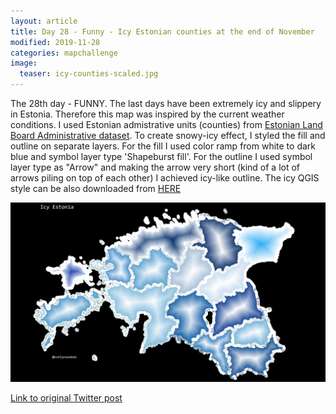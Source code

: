 ```yaml
---
layout: article
title: Day 28 - Funny - Icy Estonian counties at the end of November
modified: 2019-11-28
categories: mapchallenge
image:
  teaser: icy-counties-scaled.jpg
---
```


The 28th day - FUNNY. The last days have been extremely icy and slippery in Estonia. Therefore this map was inspired by the current weather conditions. I used Estonian admistrative units (counties) from [Estonian Land Board Administrative dataset](https://geoportaal.maaamet.ee/eng/Spatial-Data/Administrative-and-Settlement-Division-p312.html). To create snowy-icy effect, I styled the fill and outline on separate layers. For the fill I used color ramp from white to dark blue and symbol layer type 'Shapeburst fill'. For the outline I used symbol layer type as "Arrow" and making the arrow very short (kind of a lot of arrows piling on top of each other) I achieved icy-like outline.
The icy QGIS style can be also downloaded from [HERE](https://github.com/kevelyn1/qgis_styles/tree/master/icy_style)

![image of day 28 post](../../images/icy-counties-scaled.jpg)

[Link to original Twitter post](https://twitter.com/evelynuuemaa/status/1199959150756868096)
